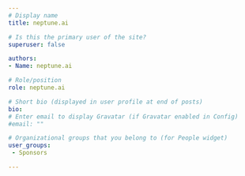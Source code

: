 ```yaml
---
# Display name
title: neptune.ai

# Is this the primary user of the site?
superuser: false

authors:
- Name: neptune.ai

# Role/position
role: neptune.ai

# Short bio (displayed in user profile at end of posts)
bio: 
# Enter email to display Gravatar (if Gravatar enabled in Config)
#email: ""

# Organizational groups that you belong to (for People widget)
user_groups:
 - Sponsors

---
```





